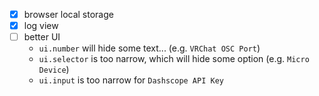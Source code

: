 * [x] browser local storage
* [x] log view
* [ ] better UI
	* `ui.number` will hide some text... (e.g. `VRChat OSC Port`)
	* `ui.selector` is too narrow, which will hide some option (e.g. `Micro Device`)
	* `ui.input` is too narrow for `Dashscope API Key`